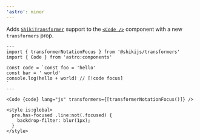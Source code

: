 ```yaml
---
'astro': minor
---
```


Adds [`ShikiTransformer`](https://shiki.style/packages/transformers#shikijs-transformers) support to the [`<Code />`](https://docs.astro.build/en/reference/api-reference/#code-) component with a new `transformers` prop.

```astro
---
import { transformerNotationFocus } from '@shikijs/transformers'
import { Code } from 'astro:components'

const code = `const foo = 'hello'
const bar = ' world'
console.log(hello + world) // [!code focus]
`
---

<Code {code} lang="js" transformers={[transformerNotationFocus()]} />

<style is:global>
  pre.has-focused .line:not(.focused) {
    backdrop-filter: blur(1px);
  }
</style>
```

